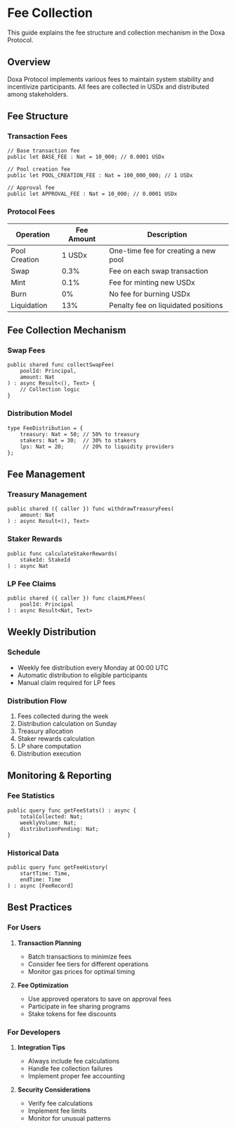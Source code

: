 # Fee Collection

This guide explains the fee structure and collection mechanism in the Doxa Protocol.

## Overview

Doxa Protocol implements various fees to maintain system stability and incentivize participants. All fees are collected in USDx and distributed among stakeholders.

## Fee Structure

### Transaction Fees
```motoko
// Base transaction fee
public let BASE_FEE : Nat = 10_000; // 0.0001 USDx

// Pool creation fee
public let POOL_CREATION_FEE : Nat = 100_000_000; // 1 USDx

// Approval fee
public let APPROVAL_FEE : Nat = 10_000; // 0.0001 USDx
```

### Protocol Fees

| Operation | Fee Amount | Description |
|-----------|------------|-------------|
| Pool Creation | 1 USDx | One-time fee for creating a new pool |
| Swap | 0.3% | Fee on each swap transaction |
| Mint | 0.1% | Fee for minting new USDx |
| Burn | 0% | No fee for burning USDx |
| Liquidation | 13% | Penalty fee on liquidated positions |

## Fee Collection Mechanism

### Swap Fees
```motoko
public shared func collectSwapFee(
    poolId: Principal,
    amount: Nat
) : async Result<(), Text> {
    // Collection logic
}
```

### Distribution Model
```motoko
type FeeDistribution = {
    treasury: Nat = 50; // 50% to treasury
    stakers: Nat = 30;  // 30% to stakers
    lps: Nat = 20;      // 20% to liquidity providers
};
```

## Fee Management

### Treasury Management
```motoko
public shared ({ caller }) func withdrawTreasuryFees(
    amount: Nat
) : async Result<(), Text>
```

### Staker Rewards
```motoko
public func calculateStakerRewards(
    stakeId: StakeId
) : async Nat
```

### LP Fee Claims
```motoko
public shared ({ caller }) func claimLPFees(
    poolId: Principal
) : async Result<Nat, Text>
```

## Weekly Distribution

### Schedule
- Weekly fee distribution every Monday at 00:00 UTC
- Automatic distribution to eligible participants
- Manual claim required for LP fees

### Distribution Flow
1. Fees collected during the week
2. Distribution calculation on Sunday
3. Treasury allocation
4. Staker rewards calculation
5. LP share computation
6. Distribution execution

## Monitoring & Reporting

### Fee Statistics
```motoko
public query func getFeeStats() : async {
    totalCollected: Nat;
    weeklyVolume: Nat;
    distributionPending: Nat;
}
```

### Historical Data
```motoko
public query func getFeeHistory(
    startTime: Time,
    endTime: Time
) : async [FeeRecord]
```

## Best Practices

### For Users
1. **Transaction Planning**
   - Batch transactions to minimize fees
   - Consider fee tiers for different operations
   - Monitor gas prices for optimal timing

2. **Fee Optimization**
   - Use approved operators to save on approval fees
   - Participate in fee sharing programs
   - Stake tokens for fee discounts

### For Developers
1. **Integration Tips**
   - Always include fee calculations
   - Handle fee collection failures
   - Implement proper fee accounting

2. **Security Considerations**
   - Verify fee calculations
   - Implement fee limits
   - Monitor for unusual patterns 